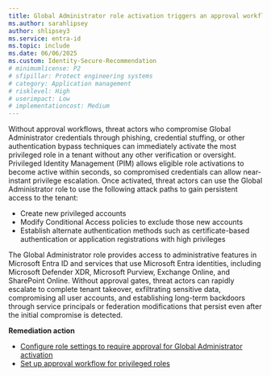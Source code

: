 ```yaml
---
title: Global Administrator role activation triggers an approval workflow
ms.author: sarahlipsey
author: shlipsey3
ms.service: entra-id
ms.topic: include
ms.date: 06/06/2025
ms.custom: Identity-Secure-Recommendation
# minimumlicense: P2
# sfipillar: Protect engineering systems
# category: Application management
# risklevel: High
# userimpact: Low
# implementationcost: Medium
---
```

Without approval workflows, threat actors who compromise Global Administrator credentials through phishing, credential stuffing, or other authentication bypass techniques can immediately activate the most privileged role in a tenant without any other verification or oversight. Privileged Identity Management (PIM) allows eligible role activations to become active within seconds, so compromised credentials can allow near-instant privilege escalation. Once activated, threat actors can use the Global Administrator role to use the following attack paths to gain persistent access to the tenant:
- Create new privileged accounts
- Modify Conditional Access policies to exclude those new accounts
- Establish alternate authentication methods such as certificate-based authentication or application registrations with high privileges

The Global Administrator role provides access to administrative features in Microsoft Entra ID and services that use Microsoft Entra identities, including Microsoft Defender XDR, Microsoft Purview, Exchange Online, and SharePoint Online. Without approval gates, threat actors can rapidly escalate to complete tenant takeover, exfiltrating sensitive data, compromising all user accounts, and establishing long-term backdoors through service principals or federation modifications that persist even after the initial compromise is detected. 

**Remediation action**

- [Configure role settings to require approval for Global Administrator activation](../../id-governance/privileged-identity-management/pim-how-to-change-default-settings.md)
- [Set up approval workflow for privileged roles](../../id-governance/privileged-identity-management/pim-approval-workflow.md)